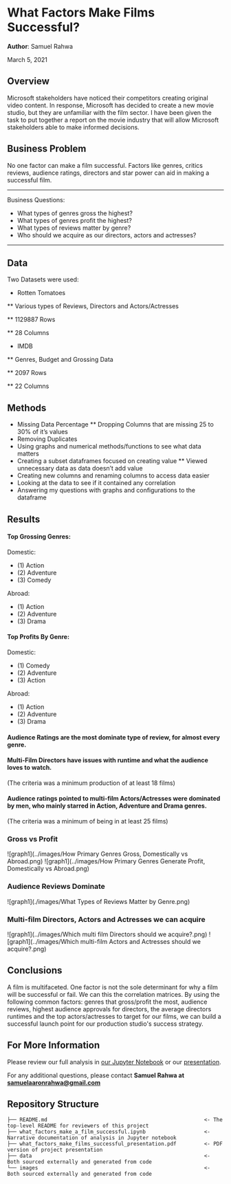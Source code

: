 # What Factors Make Films Successful?

**Author**: Samuel Rahwa

March 5, 2021

## Overview

Microsoft stakeholders have noticed their competitors creating original video content. In response, Microsoft has decided to create a new movie studio, but they are unfamiliar with the film sector.  I have been given the task to put together a report on the movie industry that will allow Microsoft stakeholders able to make informed decisions.

## Business Problem

No one factor can make a film successful. Factors like genres, critics reviews, audience ratings, directors and star power can aid in making a successful film.

***
Business Questions:
* What types of genres gross the highest? 
* What types of genres profit the highest?
* What types of reviews matter by genre?
* Who should we acquire as our directors, actors and actresses? 
***

## Data

Two Datasets were used:

* Rotten Tomatoes 

** Various types of Reviews, Directors and Actors/Actresses

** 1129887 Rows

** 28 Columns

* IMDB 

** Genres, Budget and Grossing Data

** 2097 Rows 

** 22 Columns


## Methods

* Missing Data Percentage 
** Dropping Columns that are missing  25 to 30% of it’s  values
* Removing Duplicates
* Using graphs and numerical methods/functions to see what data matters
* Creating a subset dataframes focused on creating value
** Viewed unnecessary data as data doesn’t add value 
* Creating new columns and renaming  columns to access data easier
* Looking at the data to see if it contained any correlation
* Answering my questions with graphs and configurations to the dataframe


## Results

#### Top Grossing Genres:

Domestic: 
* (1) Action 
* (2) Adventure  
* (3) Comedy

Abroad: 
* (1) Action
* (2) Adventure
* (3) Drama

#### Top Profits By Genre:

Domestic: 
* (1) Comedy
* (2) Adventure
* (3) Action

Abroad:
* (1) Action
* (2) Adventure
* (3) Drama 

#### Audience Ratings are the most dominate type of review, for almost every genre. 

#### Multi-Film Directors have issues with runtime and what the audience loves to watch.
(The criteria was a minimum  production of at least 18 films)

#### Audience ratings pointed to multi-film Actors/Actresses were dominated by men, who mainly starred in Action, Adventure and Drama genres.
(The criteria was a minimum of being in at least 25 films)

### Gross vs Profit
![graph1](../images/How Primary Genres Gross, Domestically vs Abroad.png)
![graph1](../images/How Primary Genres Generate Profit, Domestically vs Abroad.png)

### Audience Reviews Dominate
![graph1](./images/What Types of Reviews Matter by Genre.png)

### Multi-film Directors, Actors and Actresses we can acquire 
![graph1](../images/Which multi film Directors should we acquire?.png)
![graph1](../images/Which multi-film Actors and Actresses should we acquire?.png)



## Conclusions

A film is multifaceted. One factor is not the sole determinant for why a film will be successful or fail. We can this the correlation matrices. By using the following common factors: genres that gross/profit the most, audience reviews, highest audience approvals for directors, the average directors runtimes and the top actors/actresses to target for our films, we can build a successful launch point for our production studio's success strategy.


## For More Information

Please review our full analysis in [our Jupyter Notebook](../what_factors_make_a_film_successful.ipynb) or our [presentation](../what_factors_make_films_successful_presentation.pdf).

For any additional questions, please contact **Samuel Rahwa at samuelaaronrahwa@gmail.com**

## Repository Structure


```
├── README.md                                                   <- The top-level README for reviewers of this project
├── what_factors_make_a_film_successful.ipynb                   <- Narrative documentation of analysis in Jupyter notebook
├── what_factors_make_films_successful_presentation.pdf         <- PDF version of project presentation
├── data                                                        <- Both sourced externally and generated from code
└── images                                                      <- Both sourced externally and generated from code
```
